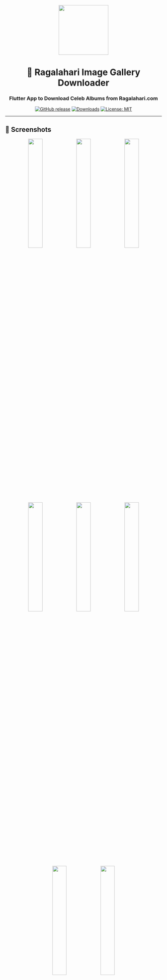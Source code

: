 <div align="center">

<img src="assets/logo.png" width="160" height="160" />

# 📸 Ragalahari Image Gallery Downloader

### Flutter App to Download Celeb Albums from Ragalahari.com

[![GitHub release](https://img.shields.io/github/v/release/DevSon1024/ragalahari_downloader_2025?label=Release&logo=github)](https://github.com/DevSon1024/ragalahari_downloader_2025/releases/latest)
[![Downloads](https://img.shields.io/github/downloads/DevSon1024/ragalahari_downloader_2025/total?logo=github)](https://github.com/DevSon1024/ragalahari_downloader_2025/releases)
[![License: MIT](https://img.shields.io/github/license/DevSon1024/ragalahari_downloader_2025)](LICENSE)

</div>

---

## 📱 Screenshots

<div align="center">
<img src="screenshots/home.jpg" width="30%" />
<img src="screenshots/celebrities.jpg" width="30%" />
<img src="screenshots/celebrityGalleries.jpg" width="30%" />
<img src="screenshots/downloader.jpg" width="30%" />
<img src="screenshots/downloadsPage.jpg" width="30%" />
<img src="screenshots/history.jpg" width="30%" />
<img src="screenshots/latestActresses.jpg" width="30%" />
<img src="screenshots/linkHistory.jpg" width="30%" />

</div>

---

## ✨ Overview

**Ragalahari Gallery Downloader** is a Flutter-based Android app that lets you explore and download image galleries of your favorite celebrities from [Ragalahari.com](https://www.ragalahari.com).

This app supports gallery previews, celebrity management via CSV and JSON, bulk downloads, and download history — all built with a **mobile-first approach** and sleek UI.

---

## 🌟 Features

- **Latest Celebrity Albums** with preview
- **Celebrity Explorer** – Browse by actress/model
- **Gallery Downloader** – Paste a gallery URL and download all images
- ✅ Select individual images before downloading (optional)
- **Download Manager** – Pause, resume, cancel downloads
- **History Viewer** – Sort, delete, and share past downloads
- **Favorites Tab** – Save your favorite celebrities and albums
- **Display Settings** – Light/Dark mode
- **Storage Settings** – Set your download folder
- **CSV-JSON based Celebrity Management**

---

## 🧪 How It Works

1. Paste a gallery URL from Ragalahari into the downloader.
2. The app fetches all image previews.
3. Select individual or all images and hit download.
4. Manage, view, or share downloads from the History tab.

---

## 🛠 Tech Stack

- **Flutter & Dart**
- **Dio, Http, HTML Parsing**
- **Provider for State Management**
- **Permission Handler & Path Provider**
- **Mobile-First Responsive UI**

---

## 📁 Folder Structure

```text
ragalahari_downloader_2025/
├── android/
├── assets/
│   ├── data/
│   │   ├── Fetched_Albums_StarZone.json
│   │   └── Fetched_StarZone_Data.csv
│   └── images/
│       ├── logo.png
│       └── logo2.png
├── ios/
├── lib/
│   ├── main.dart
│   ├── core/
│   │   ├── permissions/
│   │   │   └── permissions.dart
│   │   └── utils/
│   ├── features/
│   │   ├── celebrity/
│   │   │   ├── data/
│   │   │   │   └── celebrity_repository.dart
│   │   │   ├── ui/
│   │   │   │   ├── celebrity_list_page.dart
│   │   │   │   ├── gallery_links_page.dart
│   │   │   │   ├── latest_actor_and_actress.dart
│   │   │   │   └── latest_celebrity.dart
│   │   │   └── utils/
│   │   │       ├── celebrity_image_cache.dart
│   │   │       └── celebrity_utils.dart
│   │   ├── downloader/
│   │   │   └── ui/
│   │   │       ├── download_manager_page.dart
│   │   │       ├── link_history_page.dart
│   │   │       └── ragalahari_downloader.dart
│   │   ├── history/
│   │   │   └── ui/
│   │   │       ├── history_full_image_viewer.dart
│   │   │       ├── history_page.dart
│   │   │       └── recycle_page.dart
│   │   ├── home/
│   │   │   └── ui/
│   │   │       └── home_page.dart
│   │   └── settings/
│   │       └── ui/
│   │           ├── contact_us_page.dart
│   │           ├── display_settings_page.dart
│   │           ├── favourite_page.dart
│   │           ├── history_settings.dart
│   │           ├── notification_settings_page.dart
│   │           ├── privacy_policy_page.dart
│   │           ├── settings_page.dart
│   │           ├── storage_settings.dart
│   │           └── update_database_page.dart
│   └── shared/
│       └── widgets/
│           ├── grid_utils.dart
│           ├── theme_config.dart
│           └── theme_notifier.dart
├── linux/
├── macos/
├── screenshots/
│   ├── celebrities.jpg
│   ├── celebrity_galleries.jpg
│   ├── display_setting.jpg
│   ├── downloader.jpg
│   ├── favourites.jpg
│   ├── history.jpg
│   ├── home.jpg
│   └── link_history.jpg
├── test/
│   └── widget_test.dart
├── web/
└── windows/
```

---

## ⬇️ Download

- [GitHub Releases](https://github.com/DevSon1024/ragalahari_downloader_2025/releases)
- F-Droid / Play Store (Coming soon)

---

## 💬 Feedback & Contributions

Found a bug or have a feature request?  
Open an [issue](https://github.com/DevSon1024/ragalahari_downloader_2025/issues) on GitHub.

---

## 📄 License

This project is licensed under the [MIT License](LICENSE).

---

<div align="right">

[↑ Back to Top](#📸-ragalahari-image-gallery-downloader)

</div>
